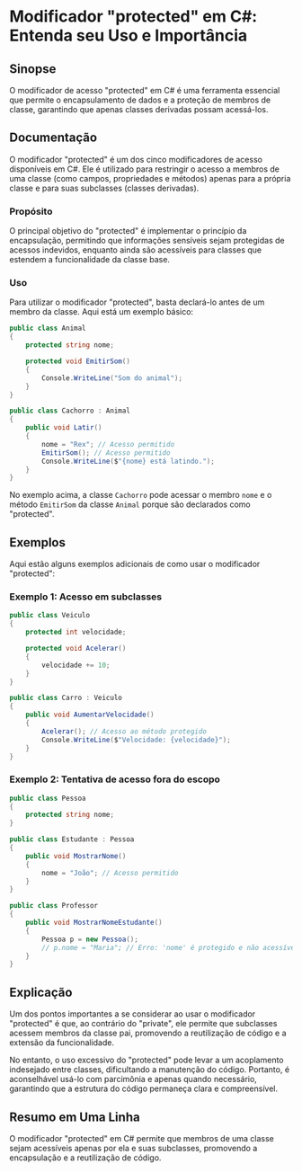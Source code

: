<!--
Meta Description: # Modificador "protected" em C#: Entenda seu Uso e Importância ## Sinopse O modificador de acesso "protected" em C# é uma ferramenta essencial que per...
Meta Keywords: protected, public, acesso, classe, que
-->

# Modificador "protected" em C#: Entenda seu Uso e Importância

## Sinopse
O modificador de acesso "protected" em C# é uma ferramenta essencial que permite o encapsulamento de dados e a proteção de membros de classe, garantindo que apenas classes derivadas possam acessá-los.

## Documentação
O modificador "protected" é um dos cinco modificadores de acesso disponíveis em C#. Ele é utilizado para restringir o acesso a membros de uma classe (como campos, propriedades e métodos) apenas para a própria classe e para suas subclasses (classes derivadas).

### Propósito
O principal objetivo do "protected" é implementar o princípio da encapsulação, permitindo que informações sensíveis sejam protegidas de acessos indevidos, enquanto ainda são acessíveis para classes que estendem a funcionalidade da classe base.

### Uso
Para utilizar o modificador "protected", basta declará-lo antes de um membro da classe. Aqui está um exemplo básico:

```csharp
public class Animal
{
    protected string nome;

    protected void EmitirSom()
    {
        Console.WriteLine("Som do animal");
    }
}

public class Cachorro : Animal
{
    public void Latir()
    {
        nome = "Rex"; // Acesso permitido
        EmitirSom(); // Acesso permitido
        Console.WriteLine($"{nome} está latindo.");
    }
}
```

No exemplo acima, a classe `Cachorro` pode acessar o membro `nome` e o método `EmitirSom` da classe `Animal` porque são declarados como "protected".

## Exemplos
Aqui estão alguns exemplos adicionais de como usar o modificador "protected":

### Exemplo 1: Acesso em subclasses

```csharp
public class Veiculo
{
    protected int velocidade;

    protected void Acelerar()
    {
        velocidade += 10;
    }
}

public class Carro : Veiculo
{
    public void AumentarVelocidade()
    {
        Acelerar(); // Acesso ao método protegido
        Console.WriteLine($"Velocidade: {velocidade}");
    }
}
```

### Exemplo 2: Tentativa de acesso fora do escopo

```csharp
public class Pessoa
{
    protected string nome;
}

public class Estudante : Pessoa
{
    public void MostrarNome()
    {
        nome = "João"; // Acesso permitido
    }
}

public class Professor
{
    public void MostrarNomeEstudante()
    {
        Pessoa p = new Pessoa();
        // p.nome = "Maria"; // Erro: 'nome' é protegido e não acessível
    }
}
```

## Explicação
Um dos pontos importantes a se considerar ao usar o modificador "protected" é que, ao contrário do "private", ele permite que subclasses acessem membros da classe pai, promovendo a reutilização de código e a extensão da funcionalidade. 

No entanto, o uso excessivo do "protected" pode levar a um acoplamento indesejado entre classes, dificultando a manutenção do código. Portanto, é aconselhável usá-lo com parcimônia e apenas quando necessário, garantindo que a estrutura do código permaneça clara e compreensível.

## Resumo em Uma Linha
O modificador "protected" em C# permite que membros de uma classe sejam acessíveis apenas por ela e suas subclasses, promovendo a encapsulação e a reutilização de código.